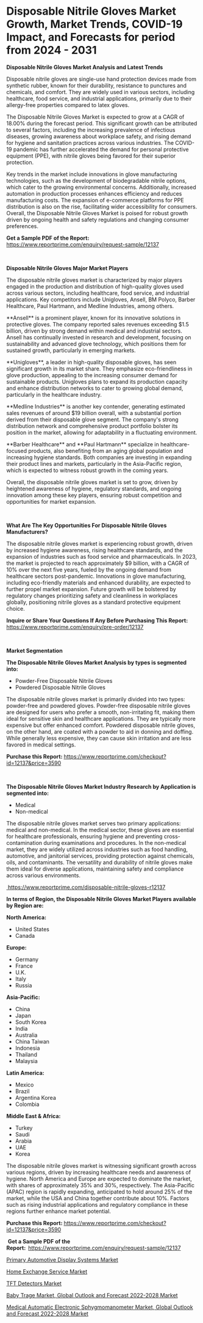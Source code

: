 <p><h1>Disposable Nitrile Gloves Market Growth, Market Trends, COVID-19 Impact, and Forecasts for period from 2024 - 2031</h1></p><p><strong>Disposable Nitrile Gloves Market Analysis and Latest Trends</strong></p>
<p><p>Disposable nitrile gloves are single-use hand protection devices made from synthetic rubber, known for their durability, resistance to punctures and chemicals, and comfort. They are widely used in various sectors, including healthcare, food service, and industrial applications, primarily due to their allergy-free properties compared to latex gloves.</p><p>The Disposable Nitrile Gloves Market is expected to grow at a CAGR of 18.00% during the forecast period. This significant growth can be attributed to several factors, including the increasing prevalence of infectious diseases, growing awareness about workplace safety, and rising demand for hygiene and sanitation practices across various industries. The COVID-19 pandemic has further accelerated the demand for personal protective equipment (PPE), with nitrile gloves being favored for their superior protection.</p><p>Key trends in the market include innovations in glove manufacturing technologies, such as the development of biodegradable nitrile options, which cater to the growing environmental concerns. Additionally, increased automation in production processes enhances efficiency and reduces manufacturing costs. The expansion of e-commerce platforms for PPE distribution is also on the rise, facilitating wider accessibility for consumers. Overall, the Disposable Nitrile Gloves Market is poised for robust growth driven by ongoing health and safety regulations and changing consumer preferences.</p></p>
<p><strong>Get a Sample PDF of the Report:&nbsp;</strong> <a href="https://www.reportprime.com/enquiry/request-sample/12137">https://www.reportprime.com/enquiry/request-sample/12137</a></p>
<p>&nbsp;</p>
<p><strong>Disposable Nitrile Gloves Major Market Players</strong></p>
<p><p>The disposable nitrile gloves market is characterized by major players engaged in the production and distribution of high-quality gloves used across various sectors, including healthcare, food service, and industrial applications. Key competitors include Unigloves, Ansell, BM Polyco, Barber Healthcare, Paul Hartmann, and Medline Industries, among others.</p><p>**Ansell** is a prominent player, known for its innovative solutions in protective gloves. The company reported sales revenues exceeding $1.5 billion, driven by strong demand within medical and industrial sectors. Ansell has continually invested in research and development, focusing on sustainability and advanced glove technology, which positions them for sustained growth, particularly in emerging markets.</p><p>**Unigloves**, a leader in high-quality disposable gloves, has seen significant growth in its market share. They emphasize eco-friendliness in glove production, appealing to the increasing consumer demand for sustainable products. Unigloves plans to expand its production capacity and enhance distribution networks to cater to growing global demand, particularly in the healthcare industry.</p><p>**Medline Industries** is another key contender, generating estimated sales revenues of around $19 billion overall, with a substantial portion derived from their disposable glove segment. The company's strong distribution network and comprehensive product portfolio bolster its position in the market, allowing for adaptability in a fluctuating environment.</p><p>**Barber Healthcare** and **Paul Hartmann** specialize in healthcare-focused products, also benefiting from an aging global population and increasing hygiene standards. Both companies are investing in expanding their product lines and markets, particularly in the Asia-Pacific region, which is expected to witness robust growth in the coming years.</p><p>Overall, the disposable nitrile gloves market is set to grow, driven by heightened awareness of hygiene, regulatory standards, and ongoing innovation among these key players, ensuring robust competition and opportunities for market expansion.</p></p>
<p>&nbsp;</p>
<p><strong>What Are The Key Opportunities For Disposable Nitrile Gloves Manufacturers?</strong></p>
<p><p>The disposable nitrile gloves market is experiencing robust growth, driven by increased hygiene awareness, rising healthcare standards, and the expansion of industries such as food service and pharmaceuticals. In 2023, the market is projected to reach approximately $9 billion, with a CAGR of 10% over the next five years, fueled by the ongoing demand from healthcare sectors post-pandemic. Innovations in glove manufacturing, including eco-friendly materials and enhanced durability, are expected to further propel market expansion. Future growth will be bolstered by regulatory changes prioritizing safety and cleanliness in workplaces globally, positioning nitrile gloves as a standard protective equipment choice.</p></p>
<p><strong>Inquire or Share Your Questions If Any Before Purchasing This Report:</strong> <a href="https://www.reportprime.com/enquiry/pre-order/12137">https://www.reportprime.com/enquiry/pre-order/12137</a></p>
<p>&nbsp;</p>
<p><strong>Market Segmentation</strong></p>
<p><strong>The Disposable Nitrile Gloves Market Analysis by types is segmented into:</strong></p>
<p><ul><li>Powder-Free Disposable Nitrile Gloves</li><li>Powdered Disposable Nitrile Gloves</li></ul></p>
<p><p>The disposable nitrile gloves market is primarily divided into two types: powder-free and powdered gloves. Powder-free disposable nitrile gloves are designed for users who prefer a smooth, non-irritating fit, making them ideal for sensitive skin and healthcare applications. They are typically more expensive but offer enhanced comfort. Powdered disposable nitrile gloves, on the other hand, are coated with a powder to aid in donning and doffing. While generally less expensive, they can cause skin irritation and are less favored in medical settings.</p></p>
<p><strong>Purchase this Report:&nbsp;</strong><a href="https://www.reportprime.com/checkout?id=12137&price=3590">https://www.reportprime.com/checkout?id=12137&price=3590</a></p>
<p>&nbsp;</p>
<p><strong>The Disposable Nitrile Gloves Market Industry Research by Application is segmented into:</strong></p>
<p><ul><li>Medical</li><li>Non-medical</li></ul></p>
<p><p>The disposable nitrile gloves market serves two primary applications: medical and non-medical. In the medical sector, these gloves are essential for healthcare professionals, ensuring hygiene and preventing cross-contamination during examinations and procedures. In the non-medical market, they are widely utilized across industries such as food handling, automotive, and janitorial services, providing protection against chemicals, oils, and contaminants. The versatility and durability of nitrile gloves make them ideal for diverse applications, maintaining safety and compliance across various environments.</p></p>
<p><a href="https://www.reportprime.com/disposable-nitrile-gloves-r12137">&nbsp;https://www.reportprime.com/disposable-nitrile-gloves-r12137</a></p>
<p><strong>In terms of Region, the Disposable Nitrile Gloves Market Players available by Region are:</strong></p>
<p>
    <p> <strong> North America: </strong>
        <ul>
            <li>United States</li>
            <li>Canada</li>
        </ul>
        </p> 
    <p> <strong> Europe: </strong>
        <ul>
            <li>Germany</li>
            <li>France</li>
            <li>U.K.</li>
            <li>Italy</li>
            <li>Russia</li>
        </ul>
        </p> 
    <p> <strong> Asia-Pacific: </strong>
        <ul>
            <li>China</li>
            <li>Japan</li>
            <li>South Korea</li>
            <li>India</li>
            <li>Australia</li>
            <li>China Taiwan</li>
            <li>Indonesia</li>
            <li>Thailand</li>
            <li>Malaysia</li>
        </ul>
        </p> 
    <p> <strong> Latin America: </strong>
        <ul>
            <li>Mexico</li>
            <li>Brazil</li>
            <li>Argentina Korea</li>
            <li>Colombia</li>
        </ul>
        </p> 
    <p> <strong> Middle East & Africa: </strong>
        <ul>
            <li>Turkey</li>
            <li>Saudi</li>
            <li>Arabia</li>
            <li>UAE</li>
            <li>Korea</li>
        </ul>
    </p>
    </p>
<p><p>The disposable nitrile gloves market is witnessing significant growth across various regions, driven by increasing healthcare needs and awareness of hygiene. North America and Europe are expected to dominate the market, with shares of approximately 35% and 30%, respectively. The Asia-Pacific (APAC) region is rapidly expanding, anticipated to hold around 25% of the market, while the USA and China together contribute about 10%. Factors such as rising industrial applications and regulatory compliance in these regions further enhance market potential.</p></p>
<p><strong>Purchase this Report: </strong><a href="https://www.reportprime.com/checkout?id=12137&price=3590">https://www.reportprime.com/checkout?id=12137&price=3590</a></p>
<p>&nbsp;<strong>Get a Sample PDF of the Report:&nbsp;&nbsp;</strong><a href="https://www.reportprime.com/enquiry/request-sample/12137">https://www.reportprime.com/enquiry/request-sample/12137</a></p>
<p><strong></strong></p>
<p><p><a href="https://issuu.com/reportprime-2/docs/primary-automotive-display-systems-_e44d27999f64b9">Primary Automotive Display Systems Market</a></p><p><a href="https://medium.com/@lizarempel/home-exchange-service-market-market-segmentation-geographical-regions-and-market-forcast-till-25bb418cdae9">Home Exchange Service Market</a></p><p><a href="https://issuu.com/reportprime-2/docs/tft-detectors-market-size-2030.pptx_b29947a21c396d">TFT Detectors Market</a></p><p><a href="https://www.linkedin.com/pulse/baby-trage-market-global-outlook-forecast-2022-2028-size-7d5ff?trackingId=Tj1v6HEkQhyu6PrbEKu9bA%3D%3D">Baby Trage Market, Global Outlook and Forecast 2022-2028 Market</a></p><p><a href="https://www.linkedin.com/pulse/insights-medical-automatic-electronic-sphygmomanometer-market-9ipyf?trackingId=GtRRvPm8Q%2Fig3eiWWiBIdQ%3D%3D">Medical Automatic Electronic Sphygmomanometer Market, Global Outlook and Forecast 2022-2028 Market</a></p></p>